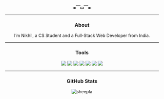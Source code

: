 <div align="center">

**=￣ω￣=**

---

### About
  
I’m Nikhil, a CS Student and a Full-Stack Web Developer from India.

---

### Tools

<img src="https://img.shields.io/static/v1?label=Main&message=Arch%20Linux%20(Primary)&color=5e81ac&style=flat-square"/>
<img src="https://img.shields.io/static/v1?label=Secondary&message=Windows%2011%20(Secondary)&color=5e81ac&style=flat-square"/> 
<img src="https://img.shields.io/static/v1?label=WM&message=i3&color=81a1c1&style=flat-square"/> 
<img src="https://img.shields.io/static/v1?label=Editor&message=VSCode&color=5e81ac&style=flat-square"/> 
<img src="https://img.shields.io/static/v1?label=Editor&message=NeoVim&color=8fbcbb&style=flat-square"/> 
<img src="https://img.shields.io/static/v1?label=Browser&message=Brave&color=bf616a&style=flat-square"/> 
<img src="https://img.shields.io/static/v1?label=Keyboard&message=HUO%20JI%20Z88&color=81a1c1&style=flat-square"/>

---

### GitHub Stats

<img align="center" src="https://github-readme-stats.vercel.app/api?username=bonitoflakez&show_icons=true&locale=en&layout=compact&hide_border=true&theme=nord&show_icons=true&bg_color=181926&icon_color=88c0d0&text_color=88c0d0&title_color=5e81ac&count_private=true" alt="sheepla" href="https://github.com/bonitoflakez" />

</div>
